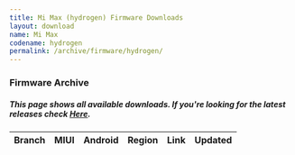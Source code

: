 ```yaml
---
title: Mi Max (hydrogen) Firmware Downloads
layout: download
name: Mi Max
codename: hydrogen
permalink: /archive/firmware/hydrogen/
---
```


### Firmware Archive
##### This page shows all available downloads. If you're looking for the latest releases check [Here](/firmware/hydrogen/).

<div class="table-responsive-md" id="table-wrapper">
<table id="firmware" class="display dt-responsive nowrap compact table table-striped table-hover table-sm">
    <thead class="thead-dark">
        <tr>
            <th>Branch</th>
            <th>MIUI</th>
            <th>Android</th>
            <th>Region</th>
            <th>Link</th>
            <th>Updated</th>
        </tr>
    </thead>
    <script>loadFirmwareDownloads('hydrogen', 'full')</script>
</table>
</div>
